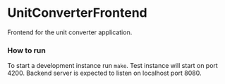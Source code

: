 # UnitConverterFrontend

Frontend for the unit converter application.

### How to run

To start a development instance run `make`. Test instance will start on port 4200. Backend server is expected to listen on localhost port 8080.

